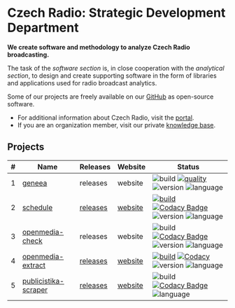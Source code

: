 # Czech Radio: Strategic Development Department

**We create software and methodology to analyze Czech Radio broadcasting.**
 
The task of the *software section* is, in close cooperation with the *analytical section*, to design and create supporting software in the form of libraries and applications used for radio broadcast analytics.

Some of our projects are freely available on our [GitHub](https://github.com/czech-radio/) as open-source software.

- For additional information about Czech Radio, visit the [portal](https://portal.rozhlas.cz/).
- If you are an organization member, visit our private [knowledge base](https://github.com/czech-radio/organization/).

## Projects

|#| Name | Releases | Website | Status |
|-|---------|----------|---------|--------|
|1| [geneea](https://github.com/czech-radio/geneea) |releases|website|![build](https://github.com/czech-radio/geneea/actions/workflows/main.yml/badge.svg) [![quality](https://app.codacy.com/project/badge/Grade/da3fb452af474ddc940eb0194da8b6f9)](https://www.codacy.com/gh/czech-radio/cro-geneea-sdk/dashboard?utm_source=github.com&utm_medium=referral&utm_content=czech-radio/cro-geneea-sdk&utm_campaign=Badge_Grade) ![version](https://img.shields.io/badge/version-0.6.0-blue.svg) ![language](https://img.shields.io/badge/language-Python_3.10+-blue.svg) 
|2| [schedule](https://github.com/czech-radio/schedule) | [releases](https://github.com/czech-radio/schedule/releases/) | [website](https://czech-radio.github.io/schedule) |[![build](https://github.com/czech-radio/schedule/actions/workflows/main.yml/badge.svg)](https://github.com/czech-radio/schedule/actions/workflows/main.yml) [![Codacy Badge](https://app.codacy.com/project/badge/Grade/b68c6f5c2e204ac2b56581625dd336d1)](https://www.codacy.com/gh/czech-radio/schedule/dashboard?utm_source=github.com&utm_medium=referral&utm_content=czech-radio/schedule&utm_campaign=Badge_Grade) ![version](https://img.shields.io/badge/version-1.1.0-blue.svg) ![language](https://img.shields.io/badge/language-Python_3.10+-blue.svg) 
|3|[openmedia-check](https://github.com/czech-radio/openmedia-check)|releases|website|![build](https://github.com/czech-radio/openmedia-check/actions/workflows/main.yml/badge.svg) [![Codacy Badge](https://app.codacy.com/project/badge/Grade/15f82cacc7424610be55b4b599f26f7d)](https://app.codacy.com/gh/czech-radio/openmedia-check/dashboard?utm_source=gh&utm_medium=referral&utm_content=&utm_campaign=Badge_grade) ![version](https://img.shields.io/badge/version-0.2.0-blue.svg) ![language](https://img.shields.io/badge/language-Go_1.19-blue.svg)
|4| [openmedia-extract](https://github.com/czech-radio/openmedia-extract) | [releases](https://github.com/czech-radio/openmedia-extract/releases/) | [website](https://czech-radio.github.io/openmedia-extract) |[![build](https://github.com/czech-radio/openmedia-extract/actions/workflows/main.yml/badge.svg)](https://github.com/czech-radio/openmedia-extract/actions/workflows/main.yml) [![Codacy](https://app.codacy.com/project/badge/Grade/a3bf56105e2844a893fe1990866b5f73)](https://www.codacy.com/gh/czech-radio/openmedia-extract/dashboard?utm_source=github.com&utm_medium=referral&utm_content=czech-radio/openmedia-extract&utm_campaign=Badge_Grade) ![version](https://img.shields.io/badge/version-0.9.0-blue.svg) ![language](https://img.shields.io/badge/language-Python_3.10+-blue.svg) 
|5| [publicistika-scraper](https://github.com/czech-radio/publicistika-scraper)|[releases](https://github.com/czech-radio/publicistika-scraper/releases/)|[website](https://czech-radio.github.io/publicistika-scraper) |![build](https://github.com/czech-radio/publicistika-scraper/actions/workflows/main.yml/badge.svg) [![Codacy Badge](https://app.codacy.com/project/badge/Grade/518b8ee5b79240e78d3b955beb19d393)](https://app.codacy.com/gh/czech-radio/publicistika-scraper/dashboard?utm_source=gh&utm_medium=referral&utm_content=&utm_campaign=Badge_grade) ![language](https://img.shields.io/badge/language-Go_1.19-blue.svg)

